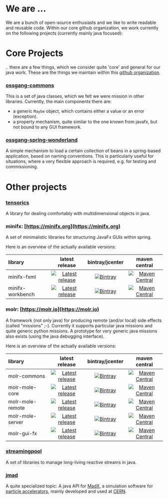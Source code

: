 # We are ...

We are a bunch of open-source enthusiasts and we like to write readable and reusable code. 
Within our core github organization, we work currently on the following projects (currently mainly java focused):

# Core Projects

.. there are a few things, which we consider quite 'core' and general for our java work. 
These are the things we maintain within this [github organization](https://github.com/ossgang).


### [ossgang-commons](ossgang-commons)
This is a set of java classes, which we felt we were mission in other libraries. Currently, the main components there are:
* a generic `Maybe` object, which contains either a value or an error (exception).
* a property mechanism, quite similar to the one known from javafx, but not bound to any GUI framework.


### [ossgang-spring-wonderland](ossgang-spring-wonderland)
A simple mechanism to load a certain collection of beans in a spring-based application, 
based on naming conventions. This is particularly useful for situations, where a very flexible 
approach is required, e.g. for testing and commissioning. 

# Other projects

### [tensorics](https://tensorics.org)
A library for dealing comfortably with multidimensional objects in java.

### minifx: [https://minifx.org](https://minifx.org)
A set of minimalistic libraries for structuring JavaFx GUIs within spring.

Here is an overview of the actually available versions:

| library | latest release | bintray/jcenter | maven central |
|:---------|:-------:|:----------:|:----------------:|
|minifx-fxml| [![Latest release](https://img.shields.io/github/release/minifx/minifx-fxml.svg?maxAge=1000)](https://github.com/minifx/minifx-fxml/releases) |[![Bintray](https://img.shields.io/bintray/v/minifx/minifx-repo/minifx-fxml)](https://bintray.com/minifx/minifx-repo/minifx-fxml/_latestVersion)|[![Maven Central](https://img.shields.io/maven-central/v/org.minifx/minifx-fxml)](https://search.maven.org/search?q=a:minifx-fxml)|
|minifx-workbench| [![Latest release](https://img.shields.io/github/release/minifx/minifx-workbench.svg?maxAge=1000)](https://github.com/minifx/minifx-workbench/releases) |[![Bintray](https://img.shields.io/bintray/v/minifx/minifx-repo/minifx-workbench)](https://bintray.com/minifx/minifx-repo/minifx-workbench/_latestVersion)|[![Maven Central](https://img.shields.io/maven-central/v/org.minifx/minifx-workbench)](https://search.maven.org/search?q=a:minifx-workbench)|

### molr: [https://molr.io](https://molr.io)

A framework (not only java) for producing remote (and/or local) side effects (called "missions" ;-). 
Currently it supports particular java missions and quite generic python missions.
A prototype for very generic java missions also exists (using the java debugging interface).

Here is an overview of the actually available versions:

| library | latest release | bintray/jcenter | maven central |
|:---------|:-------:|:----------:|:----------------:|
|molr-commons|[![Latest release](https://img.shields.io/github/release/molr/molr.svg?maxAge=1000)](https://github.com/molr/molr/releases)|  [ ![Bintray](https://img.shields.io/bintray/v/molr/molr-repo/molr-commons) ](https://bintray.com/molr/molr-repo/molr-commons/_latestVersion) | [![Maven Central](https://img.shields.io/maven-central/v/io.molr/molr-commons)](https://search.maven.org/search?q=a:molr-commons)|
|molr-mole-core | [![Latest release](https://img.shields.io/github/release/molr/molr.svg?maxAge=1000)](https://github.com/molr/molr/releases) | [ ![Bintray](https://img.shields.io/bintray/v/molr/molr-repo/molr-mole-core) ](https://bintray.com/molr/molr-repo/molr-mole-core/_latestVersion) | [![Maven Central](https://img.shields.io/maven-central/v/io.molr/molr-mole-core)](https://search.maven.org/search?q=a:molr-mole-core)
|molr-mole-remote |  [![Latest release](https://img.shields.io/github/release/molr/molr.svg?maxAge=1000)](https://github.com/molr/molr/releases)| [ ![Bintray](https://img.shields.io/bintray/v/molr/molr-repo/molr-mole-remote) ](https://bintray.com/molr/molr-repo/molr-mole-remote/_latestVersion) | [![Maven Central](https://img.shields.io/maven-central/v/io.molr/molr-mole-remote)](https://search.maven.org/search?q=a:molr-mole-remote) |
|molr-mole-server | [![Latest release](https://img.shields.io/github/release/molr/molr.svg?maxAge=1000)](https://github.com/molr/molr/releases) | [ ![Bintray](https://img.shields.io/bintray/v/molr/molr-repo/molr-mole-server) ](https://bintray.com/molr/molr-repo/molr-mole-server/_latestVersion) | [![Maven Central](https://img.shields.io/maven-central/v/io.molr/molr-mole-server)](https://search.maven.org/search?q=a:molr-mole-server)|
|molr-gui-fx| [![Latest release](https://img.shields.io/github/release/molr/molr-gui-fx.svg?maxAge=1000)](https://github.com/molr/molr-gui-fx/releases)| [ ![Bintray](https://img.shields.io/bintray/v/molr/molr-repo/molr-gui-fx) ](https://bintray.com/molr/molr-repo/molr-gui-fx/_latestVersion) | [![Maven Central](https://img.shields.io/maven-central/v/io.molr/molr-gui-fx)](https://search.maven.org/search?q=a:molr-gui-fx) |


### [streamingpool](https://streamingpool.org/)
A set of libraries to manage long-living reactive streams in java.

### [jmad](https://jmad.io/)
A quite specialized topic: A java API for [MadX](http://mad.web.cern.ch/mad/), a simulation software for [particle accelerators](https://en.wikipedia.org/wiki/Particle_accelerator), 
mainly developed and used at [CERN](https://home.cern/).


